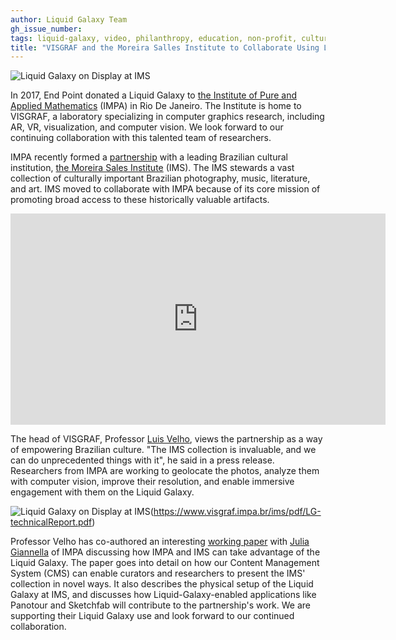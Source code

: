 ```yaml
---
author: Liquid Galaxy Team
gh_issue_number: 
tags: liquid-galaxy, video, philanthropy, education, non-profit, culture
title: "VISGRAF and the Moreira Salles Institute to Collaborate Using Liquid Galaxy"
---
```


<img src="/blog/2019/01/09/liquid_galaxy_ims/img_01.jpg" alt="Liquid Galaxy on Display at IMS" />

In 2017, End Point donated a Liquid Galaxy to [the Institute of Pure and Applied Mathematics](https://impa.br/) (IMPA) in Rio De Janeiro. The Institute is home to VISGRAF, a laboratory specializing in computer graphics research, including AR, VR, visualization, and computer vision. We look forward to our continuing collaboration with this talented team of researchers.

IMPA recently formed a [partnership](https://www.visgraf.impa.br/ims/#works&gid=1&pid=1) with a leading Brazilian cultural institution, [the Moreira Sales Institute](https://ims.com.br/) (IMS). The IMS stewards a vast collection of culturally important Brazilian photography, music, literature, and art. IMS moved to collaborate with IMPA because of its core mission of promoting broad access to these historically valuable artifacts.

<iframe allowfullscreen="" frameborder="0" height="338" src="https://www.youtube.com/watch?v=yZpTpdq-j14" width="600"></iframe>

The head of VISGRAF, Professor [Luis Velho](https://en.wikipedia.org/wiki/Luiz_Velho), views the partnership as a way of empowering Brazilian culture. "The IMS collection is invaluable, and we can do unprecedented things with it", he said in a press release. Researchers from IMPA are working to geolocate the photos, analyze them with computer vision, improve their resolution, and enable immersive engagement with them on the Liquid Galaxy.

<img src="/blog/2019/01/09/liquid_galaxy_ims/img_02.jpg" alt="Liquid Galaxy on Display at IMS" />(https://www.visgraf.impa.br/ims/pdf/LG-technicalReport.pdf)

Professor Velho has co-authored an interesting [working paper](https://www.visgraf.impa.br/ims/pdf/LG-technicalReport.pdf) with [Julia Giannella](http://juliagiannella.com/) of IMPA discussing how IMPA and IMS can take advantage of the Liquid Galaxy. The paper goes into detail on how our Content Management System (CMS) can enable curators and researchers to present the IMS' collection in novel ways. It also describes the physical setup of the Liquid Galaxy at IMS, and discusses how Liquid-Galaxy-enabled applications like Panotour and Sketchfab will contribute to the partnership's work. We are supporting their Liquid Galaxy use and look forward to our continued collaboration.




